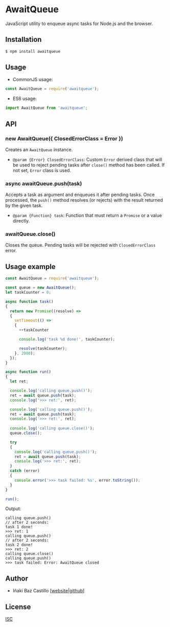 # AwaitQueue

JavaScript utility to enqueue async tasks for Node.js and the browser.


## Installation

```bash
$ npm install awaitqueue
```

## Usage

* CommonJS usage:

```js
const AwaitQueue = require('awaitqueue');
```

* ES6 usage:

```js
import AwaitQueue from 'awaitqueue';
```


## API

### new AwaitQueue({ ClosedErrorClass = Error })

Creates an `AwaitQueue` instance.

* `@param {Error} ClosedErrorClass`: Custom `Error` derived class that will be used to reject pending tasks after `close()` method has been called. If not set, `Error` class is used.


### async awaitQueue.push(task)

Accepts a task as argument and enqueues it after pending tasks. Once processed, the `push()` method resolves (or rejects) with the result returned by the given task.

* `@param {Function} task`: Function that must return a `Promise` or a value directly.


### awaitQueue.close()

Closes the queue. Pending tasks will be rejected with `ClosedErrorClass` error.


## Usage example

```js
const AwaitQueue = require('awaitqueue');

const queue = new AwaitQueue();
let taskCounter = 0;

async function task()
{
  return new Promise((resolve) =>
  {
    setTimeout(() =>
    {
      ++taskCounter

      console.log('task %d done!', taskCounter);

      resolve(taskCounter);
    }, 2000);
  }); 
}

async function run()
{
  let ret;

  console.log('calling queue.push()');
  ret = await queue.push(task);
  console.log('>>> ret:', ret);

  console.log('calling queue.push()');
  ret = await queue.push(task);
  console.log('>>> ret:', ret);
  
  console.log('calling queue.close()');
  queue.close();

  try
  {
    console.log('calling queue.push()');
    ret = await queue.push(task);
    console.log('>>> ret:', ret);
  }
  catch (error)
  {
    console.error('>>> task failed: %s', error.toString());
  }
}

run();
```

Output:

```
calling queue.push()
// after 2 seconds:
task 1 done!
>>> ret: 1
calling queue.push()
// after 2 seconds:
task 2 done!
>>> ret: 2
calling queue.close()
calling queue.push()
>>> task failed: Error: AwaitQueue closed
```


## Author

* Iñaki Baz Castillo [[website](https://inakibaz.me)|[github](https://github.com/ibc/)]


## License

[ISC](./LICENSE)

